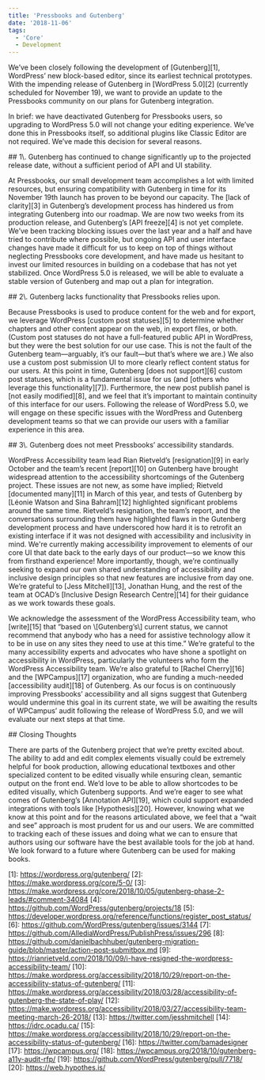 ```yaml
---
title: 'Pressbooks and Gutenberg'
date: '2018-11-06'
tags:
  - 'Core'
  - Development
---
```


We’ve been closely following the development of [Gutenberg][1], WordPress’ new block-based
editor, since its earliest technical prototypes. With the impending release of Gutenberg
in [WordPress 5.0][2] (currently scheduled for November 19), we want to provide an update
to the Pressbooks community on our plans for Gutenberg integration.

In brief: we have deactivated Gutenberg for Pressbooks users, so upgrading to WordPress
5.0 will not change your editing experience. We’ve done this in Pressbooks itself, so
additional plugins like Classic Editor are not required. We’ve made this decision for
several reasons.

\## 1\\. Gutenberg has continued to change significantly up to the projected release date,
without a sufficient period of API and UI stability.

At Pressbooks, our small development team accomplishes a lot with limited resources, but
ensuring compatibility with Gutenberg in time for its November 19th launch has proven to
be beyond our capacity. The [lack of clarity][3] in Gutenberg’s development process has
hindered us from integrating Gutenberg into our roadmap. We are now two weeks from its
production release, and Gutenberg’s [API freeze][4] is not yet complete. We’ve been
tracking blocking issues over the last year and a half and have tried to contribute where
possible, but ongoing API and user interface changes have made it difficult for us to keep
on top of things without neglecting Pressbooks core development, and have made us hesitant
to invest our limited resources in building on a codebase that has not yet stabilized.
Once WordPress 5.0 is released, we will be able to evaluate a stable version of Gutenberg
and map out a plan for integration.

\## 2\\. Gutenberg lacks functionality that Pressbooks relies upon.

Because Pressbooks is used to produce content for the web and for export, we leverage
WordPress [custom post statuses][5] to determine whether chapters and other content appear
on the web, in export files, or both. (Custom post statuses do not have a full-featured
public API in WordPress, but they were the best solution for our use case. This is not the
fault of the Gutenberg team—arguably, it’s our fault—but that’s where we are.) We also use
a custom post submission UI to more clearly reflect content status for our users. At this
point in time, Gutenberg [does not support][6] custom post statuses, which is a
fundamental issue for us (and [others who leverage this functionality][7]). Furthermore,
the new post publish panel is [not easily modified][8], and we feel that it’s important to
maintain continuity of this interface for our users. Following the release of WordPress
5.0, we will engage on these specific issues with the WordPress and Gutenberg development
teams so that we can provide our users with a familiar experience in this area.

\## 3\\. Gutenberg does not meet Pressbooks’ accessibility standards.

WordPress Accessibility team lead Rian Rietveld’s [resignation][9] in early October and
the team’s recent [report][10] on Gutenberg have brought widespread attention to the
accessibility shortcomings of the Gutenberg project. These issues are not new, as some
have implied; Rietveld [documented many][11] in March of this year, and tests of Gutenberg
by [Léonie Watson and Sina Bahram][12] highlighted significant problems around the same
time. Rietveld’s resignation, the team’s report, and the conversations surrounding them
have highlighted flaws in the Gutenberg development process and have underscored how hard
it is to retrofit an existing interface if it was not designed with accessibility and
inclusivity in mind. We're currently making accessibility improvement to elements of our
core UI that date back to the early days of our product—so we know this from firsthand
experience! More importantly, though, we’re continually seeking to expand our own shared
understanding of accessibility and inclusive design principles so that new features are
inclusive from day one. We’re grateful to [Jess Mitchell][13], Jonathan Hung, and the rest
of the team at OCAD’s [Inclusive Design Research Centre][14] for their guidance as we work
towards these goals.

We acknowledge the assessment of the WordPress Accessibility team, who [write][15] that
“based on \\[Gutenberg’s\\] current status, we cannot recommend that anybody who has a
need for assistive technology allow it to be in use on any sites they need to use at this
time.” We’re grateful to the many accessibility experts and advocates who have shone a
spotlight on accessibility in WordPress, particularly the volunteers who form the
WordPress Accessibility team. We’re also grateful to [Rachel Cherry][16] and the
[WPCampus][17] organization, who are funding a much-needed [accessibility audit][18] of
Gutenberg. As our focus is on continuously improving Pressbooks’ accessibility and all
signs suggest that Gutenberg would undermine this goal in its current state, we will be
awaiting the results of WPCampus’ audit following the release of WordPress 5.0, and we
will evaluate our next steps at that time.

\## Closing Thoughts

There are parts of the Gutenberg project that we’re pretty excited about. The ability to
add and edit complex elements visually could be extremely helpful for book production,
allowing educational textboxes and other specialized content to be edited visually while
ensuring clean, semantic output on the front end. We’d love to be able to allow shortcodes
to be edited visually, which Gutenberg supports. And we’re eager to see what comes of
Gutenberg’s [Annotation API][19], which could support expanded integrations with tools
like [Hypothesis][20]. However, knowing what we know at this point and for the reasons
articulated above, we feel that a “wait and see” approach is most prudent for us and our
users. We are committed to tracking each of these issues and doing what we can to ensure
that authors using our software have the best available tools for the job at hand. We look
forward to a future where Gutenberg can be used for making books.

[1]: https://wordpress.org/gutenberg/ [2]: https://make.wordpress.org/core/5-0/ [3]:
https://make.wordpress.org/core/2018/10/05/gutenberg-phase-2-leads/#comment-34084 [4]:
https://github.com/WordPress/gutenberg/projects/18 [5]:
https://developer.wordpress.org/reference/functions/register_post_status/ [6]:
https://github.com/WordPress/gutenberg/issues/3144 [7]:
https://github.com/AllediaWordPress/PublishPress/issues/296 [8]:
https://github.com/danielbachhuber/gutenberg-migration-guide/blob/master/action-post-submitbox.md
[9]: https://rianrietveld.com/2018/10/09/i-have-resigned-the-wordpress-accessibility-team/
[10]:
https://make.wordpress.org/accessibility/2018/10/29/report-on-the-accessibility-status-of-gutenberg/
[11]:
https://make.wordpress.org/accessibility/2018/03/28/accessibility-of-gutenberg-the-state-of-play/
[12]:
https://make.wordpress.org/accessibility/2018/03/27/accessibility-team-meeting-march-26-2018/
[13]: https://twitter.com/jesshmitchell [14]: https://idrc.ocadu.ca/ [15]:
https://make.wordpress.org/accessibility/2018/10/29/report-on-the-accessibility-status-of-gutenberg/
[16]: https://twitter.com/bamadesigner [17]: https://wpcampus.org/ [18]:
https://wpcampus.org/2018/10/gutenberg-a11y-audit-rfp/ [19]:
https://github.com/WordPress/gutenberg/pull/7718/ [20]: https://web.hypothes.is/
